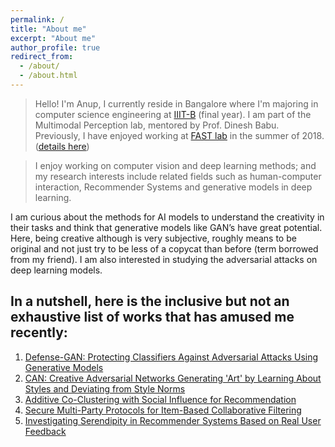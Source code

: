 ```yaml
---
permalink: /
title: "About me"
excerpt: "About me"
author_profile: true
redirect_from: 
  - /about/
  - /about.html
---
```


> Hello! I'm Anup, I currently reside in Bangalore where I'm majoring in computer science engineering at [IIIT-B](https://www.iiitb.ac.in/) (final year). I am part of the Multimodal Perception lab, mentored by Prof. Dinesh Babu. Previously, I have enjoyed working at [FAST lab](http://www.rennes.supelec.fr/ren/rd/fast/team.php) in the summer of 2018. ([details here](https://anup-deshmukh.github.io/publications/))


>I enjoy working on computer vision and deep learning methods; and my research interests include related fields such as human-computer interaction, Recommender Systems and generative models in deep learning. 


     
I am curious about the methods for AI models to understand the creativity in their tasks and think that generative models like GAN’s have great potential. Here, being creative although is very subjective, roughly means to be original and not just try to be less of a copycat than before (term borrowed from my friend). I am also interested in studying the adversarial attacks on deep learning models. 

In a nutshell, here is the inclusive but not an exhaustive list of works that has amused me recently:
------

1. [Defense-GAN: Protecting Classifiers Against Adversarial Attacks Using Generative Models](https://arxiv.org/abs/1805.06605)
1. [CAN: Creative Adversarial Networks Generating 'Art' by Learning About Styles and Deviating from Style Norms](https://arxiv.org/pdf/1706.07068.pdf) 
1. [Additive Co-Clustering with Social Influence for Recommendation](https://cseweb.ucsd.edu/classes/fa17/cse291-b/reading/p193-du.pdf)
1. [Secure Multi-Party Protocols for Item-Based Collaborative Filtering](https://www.openu.ac.il/lists/mediaserver_documents/personalsites/tamirtassa/ppcf_recsys.pdf)
1. [Investigating Serendipity in Recommender Systems Based on Real User Feedback](https://www-users.cs.umn.edu/~zhaox331/papers/denis2018sac.pdf)





